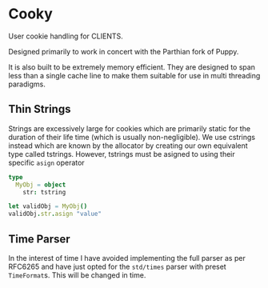 # Cooky

User cookie handling for CLIENTS.

Designed primarily to work in concert with the Parthian fork of Puppy.

It is also built to be extremely memory efficient. They are designed to span
less than a single cache line to make them suitable for use in multi threading
paradigms.

## Thin Strings

Strings are excessively large for cookies which are primarily static for the
duration of their life time (which is usually non-negligible). We use cstrings
instead which are known by the allocator by creating our own equivalent type
called tstrings. However, tstrings must be asigned to using their specific
`asign` operator

```nim
type
  MyObj = object
    str: tstring

let validObj = MyObj()
validObj.str.asign "value"
```

## Time Parser

In the interest of time I have avoided implementing the full
parser as per RFC6265 and have just opted for the `std/times`
parser with preset `TimeFormat`s. This will be changed in time.